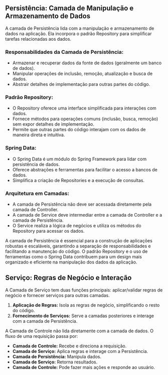 ## Persistência: Camada de Manipulação e Armazenamento de Dados

A camada de Persistência lida com a manipulação e armazenamento de dados na aplicação. Ela incorpora o padrão Repository para simplificar tarefas relacionadas aos dados.

### Responsabilidades da Camada de Persistência:

- Armazenar e recuperar dados da fonte de dados (geralmente um banco de dados).
- Manipular operações de inclusão, remoção, atualização e busca de dados.
- Abstrair detalhes de implementação para outras partes do código.

### Padrão Repository:

- O Repository oferece uma interface simplificada para interações com dados.
- Fornece métodos para operações comuns (inclusão, busca, remoção) sem expor detalhes de implementação.
- Permite que outras partes do código interajam com os dados de maneira direta e intuitiva.

### Spring Data:

- O Spring Data é um módulo do Spring Framework para lidar com persistência de dados.
- Oferece abstrações e ferramentas para facilitar o acesso a bancos de dados.
- Simplifica a criação de Repositories e a execução de consultas.

### Arquitetura em Camadas:

- A camada de Persistência não deve ser acessada diretamente pela camada de Controller.
- A camada de Service deve intermediar entre a camada de Controller e a camada de Persistência.
- O Service realiza a lógica de negócios e utiliza os métodos do Repository para acessar os dados.

A camada de Persistência é essencial para a construção de aplicações robustas e escaláveis, garantindo a separação de responsabilidades e facilitando a manutenção do código. O padrão Repository e o uso de ferramentas como o Spring Data contribuem para um design mais organizado e eficiente na manipulação dos dados da aplicação.


## Serviço: Regras de Negócio e Interação

A Camada de Serviço tem duas funções principais: aplicar/validar regras de negócio e fornecer serviços para outras camadas.

1. **Aplicação de Regras:** Isola as regras de negócio, simplificando o resto do código.
2. **Fornecimento de Serviços:** Serve a camadas posteriores e interage com a camada de Persistência.

A Camada de Controle não lida diretamente com a camada de dados. O fluxo de uma requisição passa por:

- **Camada de Controle:** Recebe e direciona a requisição.
- **Camada de Serviço:** Aplica regras e interage com a Persistência.
- **Camada de Persistência:** Manipula dados.
- **Camada de Serviço:** Retorna resultados.
- **Camada de Controle:** Pode fazer mais ações e responde ao usuário.
